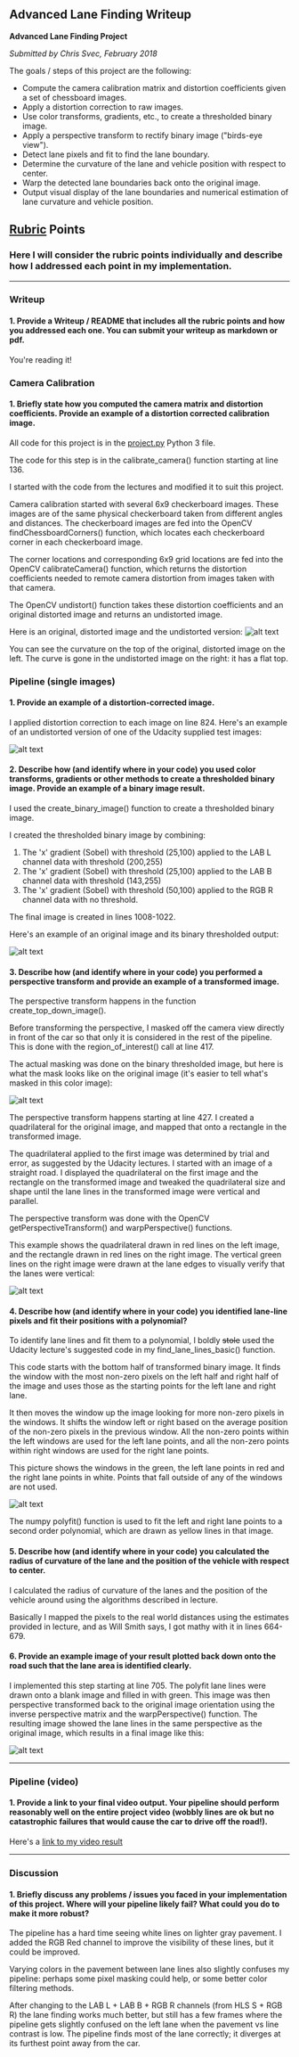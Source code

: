 ## Advanced Lane Finding Writeup

**Advanced Lane Finding Project**

*Submitted by Chris Svec, February 2018*

The goals / steps of this project are the following:

* Compute the camera calibration matrix and distortion coefficients given a set of chessboard images.
* Apply a distortion correction to raw images.
* Use color transforms, gradients, etc., to create a thresholded binary image.
* Apply a perspective transform to rectify binary image ("birds-eye view").
* Detect lane pixels and fit to find the lane boundary.
* Determine the curvature of the lane and vehicle position with respect to center.
* Warp the detected lane boundaries back onto the original image.
* Output visual display of the lane boundaries and numerical estimation of lane curvature and vehicle position.

[//]: # (Image References)

[distortion_image]:   ./output_images/calibration2-undistorted.png "Distorted and undistorted images"
[distortion_test]: ./output_images/test1-undistorted.jpg "Undistorted test image"
[binary_image]: ./output_images/writeup-binary.png "Thresholded binary image"
[masked_image]: ./output_images/writeup-mask.png "Masked image"
[transformed_image]: ./output_images/writeup-trans.png "Transformed image"
[lane_image]: ./output_images/writeup-lane-finding.png "Finding lanes"
[final_image]: ./output_images/writeup-final.png "Final output"

## [Rubric](https://review.udacity.com/#!/rubrics/571/view) Points

### Here I will consider the rubric points individually and describe how I addressed each point in my implementation.  

---

### Writeup

#### 1. Provide a Writeup / README that includes all the rubric points and how you addressed each one.  You can submit your writeup as markdown or pdf.

You're reading it!

### Camera Calibration

#### 1. Briefly state how you computed the camera matrix and distortion coefficients. Provide an example of a distortion corrected calibration image.

All code for this project is in the [project.py](project.py) Python 3 file.

The code for this step is in the calibrate_camera() function starting at line 136. 

I started with the code from the lectures and modified it to suit this project.

Camera calibration started with several 6x9 checkerboard images. These images are
of the same physical checkerboard taken from different angles and distances.
The checkerboard images are fed into the OpenCV findChessboardCorners() function,
which locates each checkerboard corner in each checkerboard image.

The corner locations and corresponding 6x9 grid locations are fed into the
OpenCV calibrateCamera() function, which returns the distortion coefficients
needed to remote camera distortion from images taken with that camera.

The OpenCV undistort() function takes these distortion coefficients and an
original distorted image and returns an undistorted image.

Here is an original, distorted image and the undistorted version:
![alt text][distortion_image]

You can see the curvature on the top of the original, distorted image on the
left. The curve is gone in the undistorted image on the right: it has a flat top.

### Pipeline (single images)

#### 1. Provide an example of a distortion-corrected image.

I applied distortion correction to each image on line 824. Here's an example of an
undistorted version of one of the Udacity supplied test images:

![alt text][distortion_test]

#### 2. Describe how (and identify where in your code) you used color transforms, gradients or other methods to create a thresholded binary image.  Provide an example of a binary image result.

I used the create_binary_image() function to create a thresholded binary image.

I created the thresholded binary image by combining:
1. The 'x' gradient (Sobel) with threshold (25,100) applied to the LAB L channel data with threshold (200,255)
2. The 'x' gradient (Sobel) with threshold (25,100) applied to the LAB B channel data with threshold (143,255)
3. The 'x' gradient (Sobel) with threshold (50,100) applied to the RGB R channel data with no threshold.

The final image is created in lines 1008-1022.

Here's an example of an original image and its binary thresholded output:

![alt text][binary_image]

#### 3. Describe how (and identify where in your code) you performed a perspective transform and provide an example of a transformed image.

The perspective transform happens in the function create_top_down_image().

Before transforming the perspective, I masked off the camera view directly in
front of the car so that only it is considered in the rest of the pipeline. This
is done with the region_of_interest() call at line 417.

The actual masking was done on the binary thresholded image, but here is what the
mask looks like on the original image (it's easier to tell what's masked in this
color image):

![alt text][masked_image]

The perspective transform happens starting at line 427. I created a quadrilateral
for the original image, and mapped that onto a rectangle in the transformed image.

The quadrilateral applied to the first image was determined by trial and error,
as suggested by the Udacity lectures.  I started with an image of a straight
road. I displayed the quadrilateral on the first image and the rectangle on the
transformed image and tweaked the quadrilateral size and shape until the lane
lines in the transformed image were vertical and parallel.

The perspective transform was done with the OpenCV getPerspectiveTransform() and
warpPerspective() functions.

This example shows the quadrilateral drawn in red lines on the left image, and
the rectangle drawn in red lines on the right image. The vertical green lines
on the right image were drawn at the lane edges to visually verify that the
lanes were vertical:

![alt text][transformed_image]

#### 4. Describe how (and identify where in your code) you identified lane-line pixels and fit their positions with a polynomial?

To identify lane lines and fit them to a polynomial, I boldly ~~stole~~ used the
Udacity lecture's suggested code in my find_lane_lines_basic() function.

This code starts with the bottom half of transformed binary image. It finds the
window with the most non-zero pixels on the left half and right half of the
image and uses those as the starting points for the left lane and right lane.

It then moves the window up the image looking for more non-zero pixels in the
windows. It shifts the window left or right based on the average position of the
non-zero pixels in the previous window. All the non-zero points within the left
windows are used for the left lane points, and all the non-zero points within
right windows are used for the right lane points.

This picture shows the windows in the green, the left lane points in red and the
right lane points in white. Points that fall outside of any of the windows are
not used.

![alt text][lane_image]

The numpy polyfit() function is used to fit the left and right lane points to a
second order polynomial, which are drawn as yellow lines in that image.

#### 5. Describe how (and identify where in your code) you calculated the radius of curvature of the lane and the position of the vehicle with respect to center.

I calculated the radius of curvature of the lanes and the position of the
vehicle around using the algorithms described in lecture.

Basically I mapped the pixels to the real world distances using the estimates
provided in lecture, and as Will Smith says, I got mathy with it in lines
664-679.

#### 6. Provide an example image of your result plotted back down onto the road such that the lane area is identified clearly.

I implemented this step starting at line 705. The polyfit lane lines were drawn
onto a blank image and filled in with green. This image was then perspective
transformed back to the original image orientation using the inverse perspective
matrix and the warpPerspective() function. The resulting image showed the lane
lines in the same perspective as the original image, which results in a final
image like this:

![alt text][final_image]

---

### Pipeline (video)

#### 1. Provide a link to your final video output.  Your pipeline should perform reasonably well on the entire project video (wobbly lines are ok but no catastrophic failures that would cause the car to drive off the road!).

Here's a [link to my video result](./output_images/project_video_processed.mp4)

---

### Discussion

#### 1. Briefly discuss any problems / issues you faced in your implementation of this project.  Where will your pipeline likely fail?  What could you do to make it more robust?

The pipeline has a hard time seeing white lines on lighter gray pavement. I
added the RGB Red channel to improve the visibility of these lines, but it could
be improved.

Varying colors in the pavement between lane lines also slightly confuses my
pipeline: perhaps some pixel masking could help, or some better color filtering
methods.

After changing to the LAB L + LAB B + RGB R channels (from HLS S + RGB R) the lane finding works much better, but still has a few frames where the pipeline gets slightly confused on the left lane when the pavement vs line contrast is low. The pipeline finds most of the lane correctly; it diverges at its furthest point away from the car.
